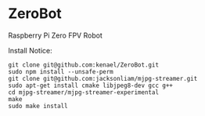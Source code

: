 # ZeroBot
Raspberry Pi Zero FPV Robot


Install Notice:

```
git clone git@github.com:kenael/ZeroBot.git
sudo npm install --unsafe-perm
git clone git@github.com:jacksonliam/mjpg-streamer.git
sudo apt-get install cmake libjpeg8-dev gcc g++
cd mjpg-streamer/mjpg-streamer-experimental
make
sudo make install

```

